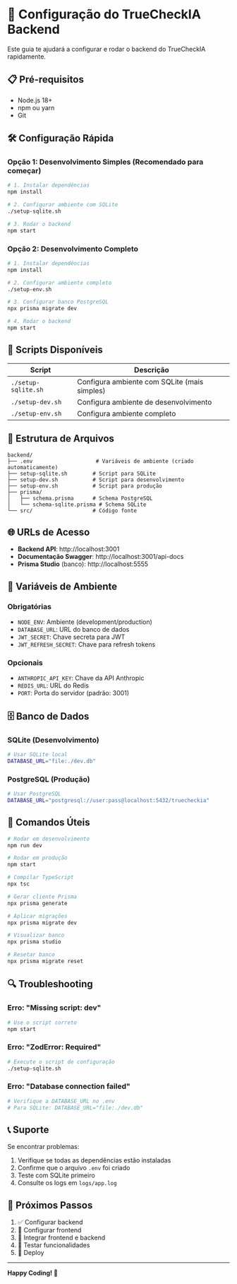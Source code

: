 # 🚀 Configuração do TrueCheckIA Backend

Este guia te ajudará a configurar e rodar o backend do TrueCheckIA rapidamente.

## 📋 Pré-requisitos

- Node.js 18+ 
- npm ou yarn
- Git

## 🛠️ Configuração Rápida

### Opção 1: Desenvolvimento Simples (Recomendado para começar)

```bash
# 1. Instalar dependências
npm install

# 2. Configurar ambiente com SQLite
./setup-sqlite.sh

# 3. Rodar o backend
npm start
```

### Opção 2: Desenvolvimento Completo

```bash
# 1. Instalar dependências
npm install

# 2. Configurar ambiente completo
./setup-env.sh

# 3. Configurar banco PostgreSQL
npx prisma migrate dev

# 4. Rodar o backend
npm start
```

## 🔧 Scripts Disponíveis

| Script | Descrição |
|--------|-----------|
| `./setup-sqlite.sh` | Configura ambiente com SQLite (mais simples) |
| `./setup-dev.sh` | Configura ambiente de desenvolvimento |
| `./setup-env.sh` | Configura ambiente completo |

## 📁 Estrutura de Arquivos

```
backend/
├── .env                    # Variáveis de ambiente (criado automaticamente)
├── setup-sqlite.sh        # Script para SQLite
├── setup-dev.sh           # Script para desenvolvimento
├── setup-env.sh           # Script para produção
├── prisma/
│   ├── schema.prisma      # Schema PostgreSQL
│   └── schema-sqlite.prisma # Schema SQLite
└── src/                   # Código fonte
```

## 🌐 URLs de Acesso

- **Backend API**: http://localhost:3001
- **Documentação Swagger**: http://localhost:3001/api-docs
- **Prisma Studio** (banco): http://localhost:5555

## 🔑 Variáveis de Ambiente

### Obrigatórias
- `NODE_ENV`: Ambiente (development/production)
- `DATABASE_URL`: URL do banco de dados
- `JWT_SECRET`: Chave secreta para JWT
- `JWT_REFRESH_SECRET`: Chave para refresh tokens

### Opcionais
- `ANTHROPIC_API_KEY`: Chave da API Anthropic
- `REDIS_URL`: URL do Redis
- `PORT`: Porta do servidor (padrão: 3001)

## 🗄️ Banco de Dados

### SQLite (Desenvolvimento)
```bash
# Usar SQLite local
DATABASE_URL="file:./dev.db"
```

### PostgreSQL (Produção)
```bash
# Usar PostgreSQL
DATABASE_URL="postgresql://user:pass@localhost:5432/truecheckia"
```

## 🚀 Comandos Úteis

```bash
# Rodar em desenvolvimento
npm run dev

# Rodar em produção
npm start

# Compilar TypeScript
npx tsc

# Gerar cliente Prisma
npx prisma generate

# Aplicar migrações
npx prisma migrate dev

# Visualizar banco
npx prisma studio

# Resetar banco
npx prisma migrate reset
```

## 🔍 Troubleshooting

### Erro: "Missing script: dev"
```bash
# Use o script correto
npm start
```

### Erro: "ZodError: Required"
```bash
# Execute o script de configuração
./setup-sqlite.sh
```

### Erro: "Database connection failed"
```bash
# Verifique a DATABASE_URL no .env
# Para SQLite: DATABASE_URL="file:./dev.db"
```

## 📞 Suporte

Se encontrar problemas:

1. Verifique se todas as dependências estão instaladas
2. Confirme que o arquivo `.env` foi criado
3. Teste com SQLite primeiro
4. Consulte os logs em `logs/app.log`

## 🎯 Próximos Passos

1. ✅ Configurar backend
2. 🔄 Configurar frontend
3. 🔗 Integrar frontend e backend
4. 🧪 Testar funcionalidades
5. 🚀 Deploy

---

**Happy Coding! 🎉** 